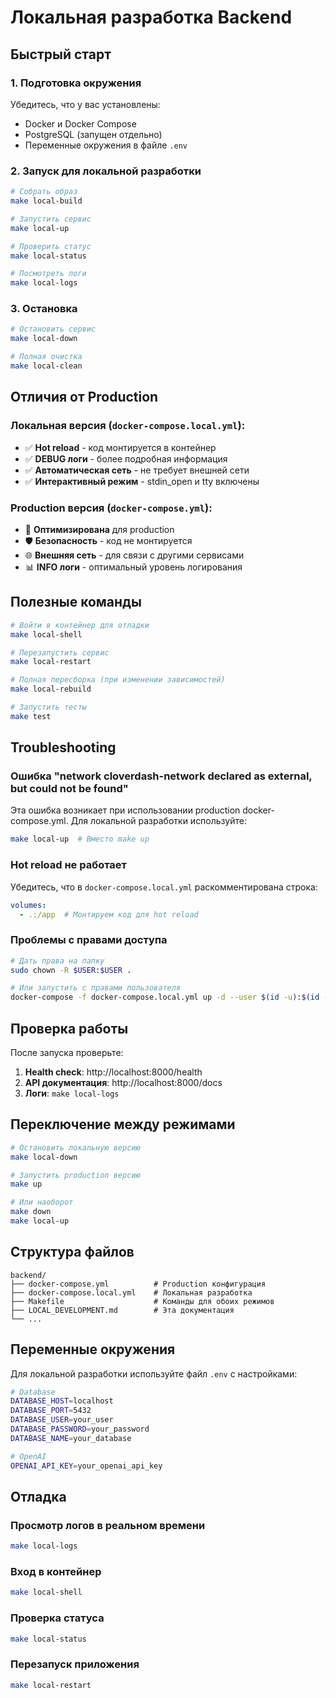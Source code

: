 # Локальная разработка Backend

## Быстрый старт

### 1. Подготовка окружения

Убедитесь, что у вас установлены:
- Docker и Docker Compose
- PostgreSQL (запущен отдельно)
- Переменные окружения в файле `.env`

### 2. Запуск для локальной разработки

```bash
# Собрать образ
make local-build

# Запустить сервис
make local-up

# Проверить статус
make local-status

# Посмотреть логи
make local-logs
```

### 3. Остановка

```bash
# Остановить сервис
make local-down

# Полная очистка
make local-clean
```

## Отличия от Production

### Локальная версия (`docker-compose.local.yml`):
- ✅ **Hot reload** - код монтируется в контейнер
- ✅ **DEBUG логи** - более подробная информация
- ✅ **Автоматическая сеть** - не требует внешней сети
- ✅ **Интерактивный режим** - stdin_open и tty включены

### Production версия (`docker-compose.yml`):
- 🚀 **Оптимизирована** для production
- 🛡️ **Безопасность** - код не монтируется
- 🌐 **Внешняя сеть** - для связи с другими сервисами
- 📊 **INFO логи** - оптимальный уровень логирования

## Полезные команды

```bash
# Войти в контейнер для отладки
make local-shell

# Перезапустить сервис
make local-restart

# Полная пересборка (при изменении зависимостей)
make local-rebuild

# Запустить тесты
make test
```

## Troubleshooting

### Ошибка "network cloverdash-network declared as external, but could not be found"
Эта ошибка возникает при использовании production docker-compose.yml. Для локальной разработки используйте:
```bash
make local-up  # Вместо make up
```

### Hot reload не работает
Убедитесь, что в `docker-compose.local.yml` раскомментирована строка:
```yaml
volumes:
  - .:/app  # Монтируем код для hot reload
```

### Проблемы с правами доступа
```bash
# Дать права на папку
sudo chown -R $USER:$USER .

# Или запустить с правами пользователя
docker-compose -f docker-compose.local.yml up -d --user $(id -u):$(id -g)
```

## Проверка работы

После запуска проверьте:
1. **Health check**: http://localhost:8000/health
2. **API документация**: http://localhost:8000/docs
3. **Логи**: `make local-logs`

## Переключение между режимами

```bash
# Остановить локальную версию
make local-down

# Запустить production версию
make up

# Или наоборот
make down
make local-up
```

## Структура файлов

```
backend/
├── docker-compose.yml          # Production конфигурация
├── docker-compose.local.yml    # Локальная разработка
├── Makefile                    # Команды для обоих режимов
├── LOCAL_DEVELOPMENT.md        # Эта документация
└── ...
```

## Переменные окружения

Для локальной разработки используйте файл `.env` с настройками:

```bash
# Database
DATABASE_HOST=localhost
DATABASE_PORT=5432
DATABASE_USER=your_user
DATABASE_PASSWORD=your_password
DATABASE_NAME=your_database

# OpenAI
OPENAI_API_KEY=your_openai_api_key
```

## Отладка

### Просмотр логов в реальном времени
```bash
make local-logs
```

### Вход в контейнер
```bash
make local-shell
```

### Проверка статуса
```bash
make local-status
```

### Перезапуск приложения
```bash
make local-restart
``` 